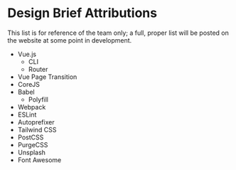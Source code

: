 # Design Brief Attributions

This list is for reference of the team only; a full, proper list will be posted on the website at some point in development.

- Vue.js
  - CLI
  - Router
- Vue Page Transition
- CoreJS
- Babel
  - Polyfill
- Webpack
- ESLint
- Autoprefixer
- Tailwind CSS
- PostCSS
- PurgeCSS
- Unsplash
- Font Awesome
